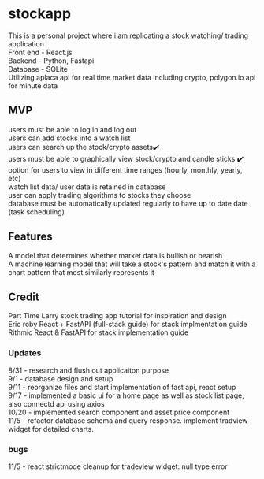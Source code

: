 # stockapp
This is a personal project where i am replicating a stock watching/ trading application <br>
Front end - React.js<br>
Backend - Python, Fastapi <br>
Database - SQLite <br>
Utilizing aplaca api for real time market data including crypto, polygon.io api for minute data <br>
## MVP
users must be able to log in and log out <br>
users can add stocks into a watch list<br>
users can search up the stock/crypto assets✔️<br>
users must be able to graphically view stock/crypto and candle sticks ✔️<br>
option for users to view in different time ranges (hourly, monthly, yearly, etc)<br>
watch list data/ user data is retained in database <br>
user can apply trading algorithms to stocks they choose <br>
database must be automatically updated regularly to have up to date date (task scheduling) <br>
## Features
A model that determines whether market data is bullish or bearish <br>
A machine learning model that will take a stock's pattern and match it with a chart pattern that most similarly represents it <br>
## Credit
Part Time Larry stock trading app tutorial for inspiration and design<br>
Eric roby React + FastAPI (full-stack guide) for stack implmentation guide<br>
Rithmic React & FastAPI for stack implementation guide<br>
### Updates
8/31 - research and flush out applicaiton purpose <br>
9/1 - database design and setup <br>
9/11 - reorganize files and start implementation of fast api, react setup<br>
9/17 - implemented a basic ui for a home page as well as stock list page, also connectd api using axios<br>
10/20 - implemented search component and asset price component<br>
11/5 - refactor database schema and query response. implement tradview widget for detailed charts. <br>

### bugs
11/5 - react strictmode cleanup for tradeview widget: null type error<br>

